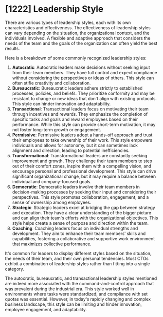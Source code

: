 # [1222] Leadership Style

There are various types of leadership styles, each with its own characteristics and effectiveness. The effectiveness of leadership styles can vary depending on the situation, the organizational context, and the individuals involved. A flexible and adaptive approach that considers the needs of the team and the goals of the organization can often yield the best results.

Here is a breakdown of some commonly recognized leadership styles:

1. **Autocratic**: Autocratic leaders make decisions without seeking input from their team members. They have full control and expect compliance without considering the perspectives or ideas of others. This style can often stifle creativity and collaboration.
2. **Bureaucratic**: Bureaucratic leaders adhere strictly to established processes, policies, and beliefs. They prioritize conformity and may be resistant to change or new ideas that don't align with existing protocols. This style can hinder innovation and adaptability.
3. **Transactional**: Transactional leaders focus on motivating their team through incentives and rewards. They emphasize the completion of specific tasks and goals and reward employees based on their performance. While this style can provide short-term motivation, it may not foster long-term growth or engagement.
4. **Permissive**: Permissive leaders adopt a hands-off approach and trust their employees to take ownership of their work. This style empowers individuals and allows for autonomy, but it can sometimes lack alignment and direction, leading to potential inefficiencies.
5. **Transformational**: Transformational leaders are constantly seeking improvement and growth. They challenge their team members to step out of their comfort zones, inspire them with a compelling vision, and encourage personal and professional development. This style can drive significant organizational change, but it may require a balance between individual and company-focused goals.
6. **Democratic**: Democratic leaders involve their team members in decision-making processes by seeking their input and considering their perspectives. This style promotes collaboration, engagement, and a sense of ownership among employees.
7. **Strategic**: Strategic leaders excel at bridging the gap between strategy and execution. They have a clear understanding of the bigger picture and can align their team's efforts with the organizational objectives. This style helps create a sense of purpose and direction within the team.
8. **Coaching**: Coaching leaders focus on individual strengths and development. They aim to enhance their team members' skills and capabilities, fostering a collaborative and supportive work environment that maximizes collective performance.

It's common for leaders to display different styles based on the situation, the needs of their team, and their own personal tendencies. Most CTOs exhibit a combination of leadership styles rather than fitting into a single category.

The autocratic, bureaucratic, and transactional leadership styles mentioned are indeed more associated with the command-and-control approach that was prevalent during the industrial era. This style worked well in environments where tasks were standardized, and compliance with set quotas was essential. However, in today's rapidly changing and complex business landscape, this style can be limiting and hinder innovation, employee engagement, and adaptability.

